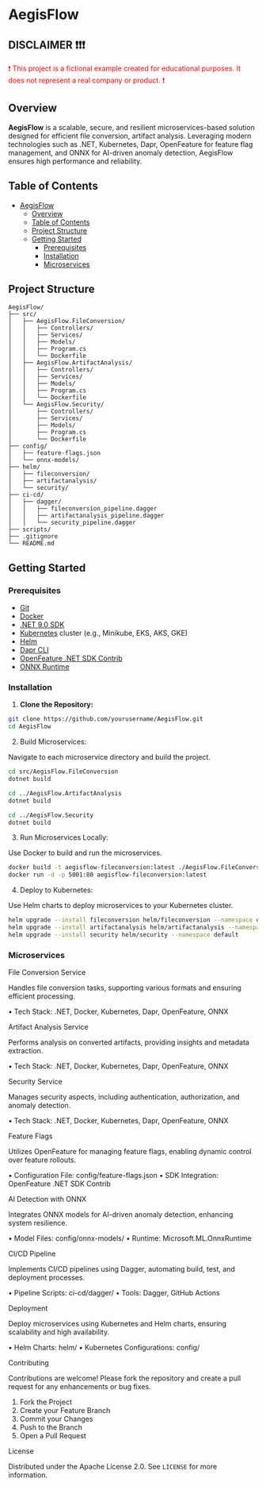 # AegisFlow

## DISCLAIMER ❗❗❗

<span style="color:red;">❗ This project is a fictional example created for educational purposes. It does not represent a real company or product. ❗</span>

## Overview

**AegisFlow** is a scalable, secure, and resilient microservices-based solution designed for efficient file conversion, artifact analysis.
Leveraging modern technologies such as .NET, Kubernetes, Dapr, OpenFeature for feature flag management, and ONNX for AI-driven anomaly detection,
AegisFlow ensures high performance and reliability.

## Table of Contents

- [AegisFlow](#aegisflow)
  - [Overview](#overview)
  - [Table of Contents](#table-of-contents)
  - [Project Structure](#project-structure)
  - [Getting Started](#getting-started)
    - [Prerequisites](#prerequisites)
    - [Installation](#installation)
    - [Microservices](#microservices)

## Project Structure

```text
AegisFlow/
├── src/
│   ├── AegisFlow.FileConversion/
│   │   ├── Controllers/
│   │   ├── Services/
│   │   ├── Models/
│   │   ├── Program.cs
│   │   └── Dockerfile
│   ├── AegisFlow.ArtifactAnalysis/
│   │   ├── Controllers/
│   │   ├── Services/
│   │   ├── Models/
│   │   ├── Program.cs
│   │   └── Dockerfile
│   └── AegisFlow.Security/
│       ├── Controllers/
│       ├── Services/
│       ├── Models/
│       ├── Program.cs
│       └── Dockerfile
├── config/
│   ├── feature-flags.json
│   └── onnx-models/
├── helm/
│   ├── fileconversion/
│   ├── artifactanalysis/
│   └── security/
├── ci-cd/
│   ├── dagger/
│   │   ├── fileconversion_pipeline.dagger
│   │   ├── artifactanalysis_pipeline.dagger
│   │   └── security_pipeline.dagger
├── scripts/
├── .gitignore
└── README.md
```

## Getting Started

### Prerequisites

- [Git](https://git-scm.com/)
- [Docker](https://www.docker.com/)
- [.NET 9.0 SDK](https://dotnet.microsoft.com/download/dotnet/9.0)
- [Kubernetes](https://kubernetes.io/) cluster (e.g., Minikube, EKS, AKS, GKE)
- [Helm](https://helm.sh/)
- [Dapr CLI](https://docs.dapr.io/getting-started/install-dapr-cli/)
- [OpenFeature .NET SDK Contrib](https://github.com/open-feature/dotnet-sdk-contrib)
- [ONNX Runtime](https://onnxruntime.ai/)

### Installation

1. **Clone the Repository:**

```bash
git clone https://github.com/yourusername/AegisFlow.git
cd AegisFlow
```

2. Build Microservices:

Navigate to each microservice directory and build the project.

```bash
cd src/AegisFlow.FileConversion
dotnet build

cd ../AegisFlow.ArtifactAnalysis
dotnet build

cd ../AegisFlow.Security
dotnet build
```

3. Run Microservices Locally:

Use Docker to build and run the microservices.

```bash
docker build -t aegisflow-fileconversion:latest ./AegisFlow.FileConversion
docker run -d -p 5001:80 aegisflow-fileconversion:latest
```

4. Deploy to Kubernetes:

Use Helm charts to deploy microservices to your Kubernetes cluster.

```bash
helm upgrade --install fileconversion helm/fileconversion --namespace default
helm upgrade --install artifactanalysis helm/artifactanalysis --namespace default
helm upgrade --install security helm/security --namespace default
```

### Microservices

File Conversion Service

Handles file conversion tasks, supporting various formats and ensuring efficient processing.

 • Tech Stack: .NET, Docker, Kubernetes, Dapr, OpenFeature, ONNX

Artifact Analysis Service

Performs analysis on converted artifacts, providing insights and metadata extraction.

 • Tech Stack: .NET, Docker, Kubernetes, Dapr, OpenFeature, ONNX

Security Service

Manages security aspects, including authentication, authorization, and anomaly detection.

 • Tech Stack: .NET, Docker, Kubernetes, Dapr, OpenFeature, ONNX

Feature Flags

Utilizes OpenFeature for managing feature flags, enabling dynamic control over feature rollouts.

 • Configuration File: config/feature-flags.json
 • SDK Integration: OpenFeature .NET SDK Contrib

AI Detection with ONNX

Integrates ONNX models for AI-driven anomaly detection, enhancing system resilience.

 • Model Files: config/onnx-models/
 • Runtime: Microsoft.ML.OnnxRuntime

CI/CD Pipeline

Implements CI/CD pipelines using Dagger, automating build, test, and deployment processes.

 • Pipeline Scripts: ci-cd/dagger/
 • Tools: Dagger, GitHub Actions

Deployment

Deploy microservices using Kubernetes and Helm charts, ensuring scalability and high availability.

 • Helm Charts: helm/
 • Kubernetes Configurations: config/

Contributing

Contributions are welcome! Please fork the repository and create a pull request for any enhancements or bug fixes.

 1. Fork the Project
 2. Create your Feature Branch
 3. Commit your Changes
 4. Push to the Branch
 5. Open a Pull Request

License

Distributed under the Apache License 2.0. See `LICENSE` for more information.
